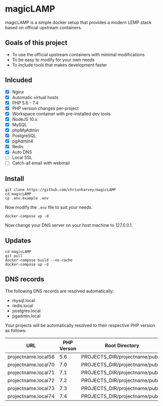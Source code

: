 # magicLAMP

magicLAMP is a simple docker setup that provides a modern LEMP stack based on official upstream containers.

## Goals of this project

- To use the official upstream containers with minimal modifications
- To be easy to modify for your own needs
- To include tools that makes development faster

## Inlcuded

- [x] Nginx
- [x] Automatic virtual hosts
- [x] PHP 5.6 - 7.4
- [x] PHP version changes per-project
- [x] Workspace container with pre-installed dev tools
- [x] NodeJS 10.x
- [x] MySQL
- [x] phpMyAdmin
- [x] PostgreSQL
- [x] pgAdmin4
- [x] Redis
- [x] Auto DNS
- [ ] Local SSL
- [ ] Catch-all email with webmail

## Install

```
git clone https://github.com/chrisnharvey/magicLAMP
cd magicLAMP
cp .env.example .env
```

Now modify the ```.env``` file to suit your needs.

```
docker-compose up -d
```

Now change your DNS server on your host machine to 127.0.0.1.

## Updates

```
cd magicLAMP
git pull
docker-compose build --no-cache
docker-compose up -d
```

## DNS records

The following DNS records are resolved automatically:

- mysql.local
- redis.local
- postgres.local
- pgadmin.local

Your projects will be automatically resolved to their respective PHP version as follows:

| URL                 | PHP Verson | Root Directory                  |
| ------------------- | ---------- | ------------------------------- |
| projectname.local56 | 5.6        | PROJECTS_DIR/projectname/public |
| projectname.local70 | 7.0        | PROJECTS_DIR/projectname/public |
| projectname.local71 | 7.1        | PROJECTS_DIR/projectname/public |
| projectname.local72 | 7.2        | PROJECTS_DIR/projectname/public |
| projectname.local73 | 7.3        | PROJECTS_DIR/projectname/public |
| projectname.local74 | 7.4        | PROJECTS_DIR/projectname/public |